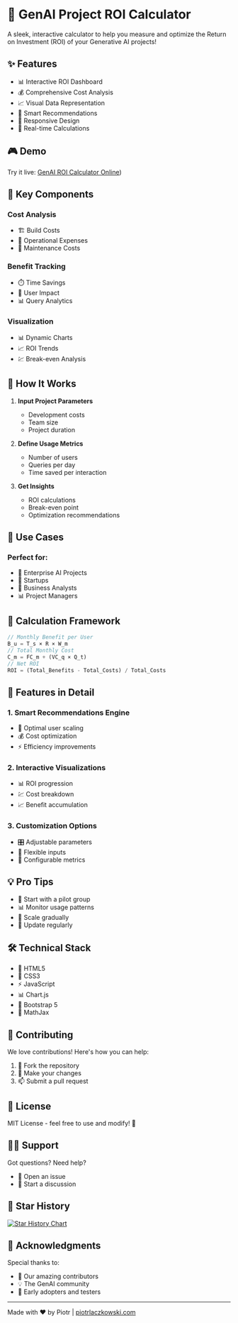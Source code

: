 # 🚀 GenAI Project ROI Calculator

A sleek, interactive calculator to help you measure and optimize the Return on Investment (ROI) of your Generative AI projects!

## ✨ Features

- 📊 Interactive ROI Dashboard
- 💰 Comprehensive Cost Analysis
- 📈 Visual Data Representation
- 🎯 Smart Recommendations
- 📱 Responsive Design
- 🧮 Real-time Calculations

## 🎮 Demo

Try it live: [GenAI ROI Calculator Online](https://piotrlaczkowski.github.io/genai-roi-vs-rentability-simulator/))

## 🔧 Key Components

### Cost Analysis
- 🏗️ Build Costs
- 💸 Operational Expenses
- 🔄 Maintenance Costs

### Benefit Tracking
- ⏱️ Time Savings
- 👥 User Impact
- 📊 Query Analytics

### Visualization
- 📊 Dynamic Charts
- 📈 ROI Trends
- 💹 Break-even Analysis

## 🧪 How It Works

1. **Input Project Parameters**
   - Development costs
   - Team size
   - Project duration

2. **Define Usage Metrics**
   - Number of users
   - Queries per day
   - Time saved per interaction

3. **Get Insights**
   - ROI calculations
   - Break-even point
   - Optimization recommendations

## 🎯 Use Cases

### Perfect for:
- 🏢 Enterprise AI Projects
- 🚀 Startups
- 💼 Business Analysts
- 📊 Project Managers


## 🔢 Calculation Framework
```javascript
// Monthly Benefit per User
B_u = T_s × R × W_m
// Total Monthly Cost
C_m = FC_m + (VC_q × Q_t)
// Net ROI
ROI = (Total_Benefits - Total_Costs) / Total_Costs
```

## 🎨 Features in Detail

### 1. Smart Recommendations Engine
- 🎯 Optimal user scaling
- 💰 Cost optimization
- ⚡ Efficiency improvements

### 2. Interactive Visualizations
- 📊 ROI progression
- 💹 Cost breakdown
- 📈 Benefit accumulation

### 3. Customization Options
- 🎛️ Adjustable parameters
- 🎨 Flexible inputs
- 🔧 Configurable metrics


## 💡 Pro Tips

- 🎯 Start with a pilot group
- 📊 Monitor usage patterns
- 💪 Scale gradually
- 🔄 Update regularly

## 🛠️ Technical Stack

- 📱 HTML5
- 🎨 CSS3
- ⚡ JavaScript
- 📊 Chart.js
- 🎯 Bootstrap 5
- 🧮 MathJax

## 🤝 Contributing

We love contributions! Here's how you can help:

1. 🍴 Fork the repository
2. 🔧 Make your changes
3. 📫 Submit a pull request

## 📜 License

MIT License - feel free to use and modify! 🎉

## 🙋‍♂️ Support

Got questions? Need help?
- 📧 Open an issue
- 💬 Start a discussion

## 🌟 Star History

[![Star History Chart](https://api.star-history.com/svg?repos=yourusername/genai-roi-calculator&type=Date)](https://star-history.com/#yourusername/genai-roi-calculator&Date)

## 🎉 Acknowledgments

Special thanks to:
- 🚀 Our amazing contributors
- 💡 The GenAI community
- 🎯 Early adopters and testers

---

Made with ❤️ by Piotr | [piotrlaczkowski.com](piotrlaczkowski.com)